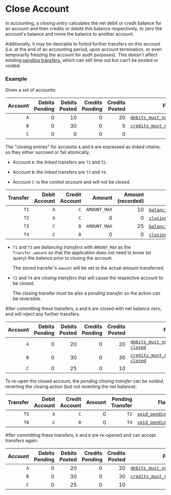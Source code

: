 # Close Account

In accounting, a _closing entry_ calculates the net debit or credit balance for an account and then
credits or debits this balance respectively, to zero the account's balance and move the balance to
another account.

Additionally, it may be desirable to forbid further transfers on this account (i.e. at the end of
an accounting period, upon account termination, or even temporarily freezing the account for audit
purposes).
This doesn't affect existing [pending transfers](../two-phase-transfers.md), which can still time
out but can’t be posted or voided.

### Example

Given a set of accounts:

| Account | Debits Pending | Debits Posted | Credits Pending | Credits Posted | Flags             |
| ------: | -------------: | ------------: | --------------: | -------------: | ----------------- |
|     `A` |              0 |            10 |               0 |             20 | [`debits_must_not_exceed_credits`](../../reference/account.md#flagsdebits_must_not_exceed_credits)|
|     `B` |              0 |            30 |               0 |              5 | [`credits_must_not_exceed_debits`](../../reference/account.md#flagscredits_must_not_exceed_debits)|
|     `C` |              0 |             0 |               0 |              0 |                   |

The "closing entries" for accounts `A` and `B` are expressed as _linked chains_, so they either
succeed or fail atomically.

- Account `A`: the linked transfers are `T1` and `T2`.

- Account `B`: the linked transfers are `T3` and `T4`.

- Account `C`: is the _control account_ and will not be closed.

| Transfer | Debit Account   | Credit Account | Amount       | Amount (recorded) | Flags          |
| -------: | --------------: | -------------: | -----------: | ----------------: | -------------- |
|     `T1` |             `A` |            `C` | `AMOUNT_MAX` |                10 | [`balancing_debit`](../../reference/transfer.md#flagsbalancing_debit),[`linked`](../../reference/transfer.md#flagslinked)  |
|     `T2` |             `A` |            `C` |           0  |                 0 | [`closing_debit`](../../reference/transfer.md#flagsclosing_debit), [`pending`](../../reference/transfer.md#flagspending)   |
|     `T3` |             `C` |            `B` | `AMOUNT_MAX` |                25 | [`balancing_credit`](../../reference/transfer.md#flagsbalancing_credit),[`linked`](../../reference/transfer.md#flagslinked)|
|     `T4` |             `C` |            `B` |           0  |                 0 | [`closing_credit`](../../reference/transfer.md#flagsclosing_credit), [`pending`](../../reference/transfer.md#flagspending) |


- `T1` and `T3` are _balancing transfers_ with `AMOUNT_MAX` as the `Transfer.amount` so that the
  application does not need to know (or query) the balance prior to closing the account.

  The stored transfer's `amount` will be set to the actual amount transferred.

- `T2` and `T4` are _closing transfers_ that will cause the respective account to be closed.

  The closing transfer must be also a _pending transfer_ so the action can be reversible.

After committing these transfers, `A` and `B` are closed with net balance zero, and will reject any
further transfers.

| Account | Debits Pending | Debits Posted | Credits Pending | Credits Posted | Flags             |
| ------: | -------------: | ------------: | --------------: | -------------: | ----------------- |
|     `A` |              0 |            20 |               0 |             20 | [`debits_must_not_exceed_credits`](../../reference/account.md#flagsdebits_must_not_exceed_credits), [`closed`](../../reference/account.md#flagsclosed)|
|     `B` |              0 |            30 |               0 |             30 | [`credits_must_not_exceed_debits`](../../reference/account.md#flagscredits_must_not_exceed_debits), [`closed`](../../reference/account.md#flagsclosed)|
|     `C` |              0 |            25 |               0 |             10 |                   |

To re-open the closed account, the _pending closing transfer_ can be _voided_, reverting the
closing action (but not reverting the net balance):

| Transfer | Debit Account   | Credit Account | Amount       | Pending Transfer  | Flags          |
| -------: | --------------: | -------------: | -----------: | ----------------: | -------------- |
|     `T5` |             `A` |            `C` |           0  |              `T2` | [`void_pending_transfer`](../../reference/transfer.md#flagsvoid_pending_transfer)|
|     `T6` |             `C` |            `B` |           0  |              `T4` | [`void_pending_transfer`](../../reference/transfer.md#flagsvoid_pending_transfer)|

After committing these transfers, `A` and `B` are re-opened and can accept transfers again:

| Account | Debits Pending | Debits Posted | Credits Pending | Credits Posted | Flags            |
| ------: | -------------: | ------------: | --------------: | -------------: | ---------------- |
|     `A` |              0 |            20 |               0 |             20 | [`debits_must_not_exceed_credits`](../../reference/account.md#flagsdebits_must_not_exceed_credits)|
|     `B` |              0 |            30 |               0 |             30 | [`credits_must_not_exceed_debits`](../../reference/account.md#flagscredits_must_not_exceed_debits)|
|     `C` |              0 |            25 |               0 |             10 |                  |
